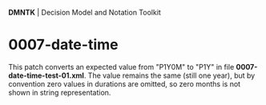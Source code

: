**DMNTK** | Decision Model and Notation Toolkit

# 0007-date-time

This patch converts an expected value from "P1Y0M" to "P1Y" in file **0007-date-time-test-01.xml**.
The value remains the same (still one year), but by convention zero values in durations are omitted,
so zero months is not shown in string representation.